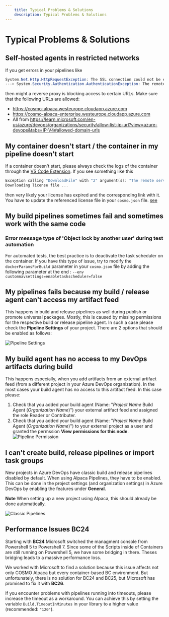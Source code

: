 ```yaml
---
    title: Typical Problems & Solutions
    description: Typical Problems & Solutions
---
```


# Typical Problems & Solutions

## Self-hosted agents in restricted networks

If you get errors in your pipelines like

```powershell
System.Net.Http.HttpRequestException: The SSL connection could not be established, see inner exception.
---> System.Security.Authentication.AuthenticationException: The remote certificate is invalid because of errors in the certificate chain: UntrustedRoot
```

then might a reverse proxy is blocking access to certain URLs. Make sure that the following URLs are allowed:

- https://cosmo-alpaca.westeurope.cloudapp.azure.com
- https://cosmo-alpaca-enterprise.westeurope.cloudapp.azure.com
- All from https://learn.microsoft.com/en-us/azure/devops/organizations/security/allow-list-ip-url?view=azure-devops&tabs=IP-V4#allowed-domain-urls

## My container doesn't start / the container in my pipeline doesn't start

If a container doesn't start, please always check the logs of the container through the [VS Code Extension](../vsc-extension/open-stuff.md). If you see something like this

```powershell
Exception calling "DownloadFile" with "2" argument(s): "The remote server returned an error: (403) Forbidden.",
Downloading license file ...
```

then very likely your license has expired and the corresponding link with it. You have to update the referenced license file in your `cosmo.json` file. [see](../containers/setup-cosmo-json.md#licensefile)

## My build pipelines sometimes fail and sometimes work with the same code

### Error message type of 'Object lock by another user' during test automation

For automated tests, the best practice is to deactivate the task scheduler on the container. If you have this type of issue, try to modify the `dockerParamsForBuild` parameter in your `cosmo.json` file by adding the following parameter at the end : `--env customnavsettings=enabletaskscheduler=false`

## My pipelines fails because my build / release agent can't access my artifact feed

This happens in build and release pipelines as well during publish or promote universal packages. Mostly, this is caused by missing permissions for the respective build or release pipeline agent. In such a case please check the **Pipeline Settings** of your project. There are 2 options that should be enabled as follows:

![Pipeline Settings](../media/pipelines/pipeline-settings.png "Pipeline Settings")

## My build agent has no access to my DevOps artifacts during build

This happens especially, when you add artifacts from an external artifact feed (from a different project in your Azure DevOps organization). In the most cases your build agent has no access to this artifact feed. In this case please:

1. Check that you added your build agent (Name: "*Project Name* Build Agent (*Organization Name*)") your external artifact feed and assigned the role Reader or Contributer.
2. Check that you added your build agent (Name: "*Project Name* Build Agent (*Organization Name*)") to your external project as a user and granted the permssion **View permissions for this node**.
![Pipeline Permission](../media/troubleshoot/view_permission_for_this_node.png)

## I can't create build, release pipelines or import task groups

New projects in Azure DevOps have classic build and release pipelines disabled by default. When using Alpaca Pipelines, they have to be enabled.
This can be done in the project settings (and organization settings) in Azure DevOps by enabling the features under **General**.

**Note** When setting up a new project using Alpaca, this should already be done automatically.

![Classic Pipelines](../media/troubleshoot/classic_pipelines.png)

## Performance Issues BC24

Starting with **BC24** Microsoft switched the managment console from Powershell 5 to Powershell 7.
Since some of the Scripts inside of Containers are still running on Powershell 5, we have some bridging in there. Theses bridging leads to a massive performance loss.

We worked with Microsoft to find a solution because this issue affects not only COSMO Alpaca but every container-based BC environment.
But unfortunately, there is no solution for BC24 and BC25, but Microsoft has promised to fix it with **BC26**.

If you encounter problems with pipelines running into timeouts, please increase the timeout as a workaround. You can achieve this by setting the variable `Build.TimeoutInMinutes` in your library to a higher value (recommended: `"120"`).
